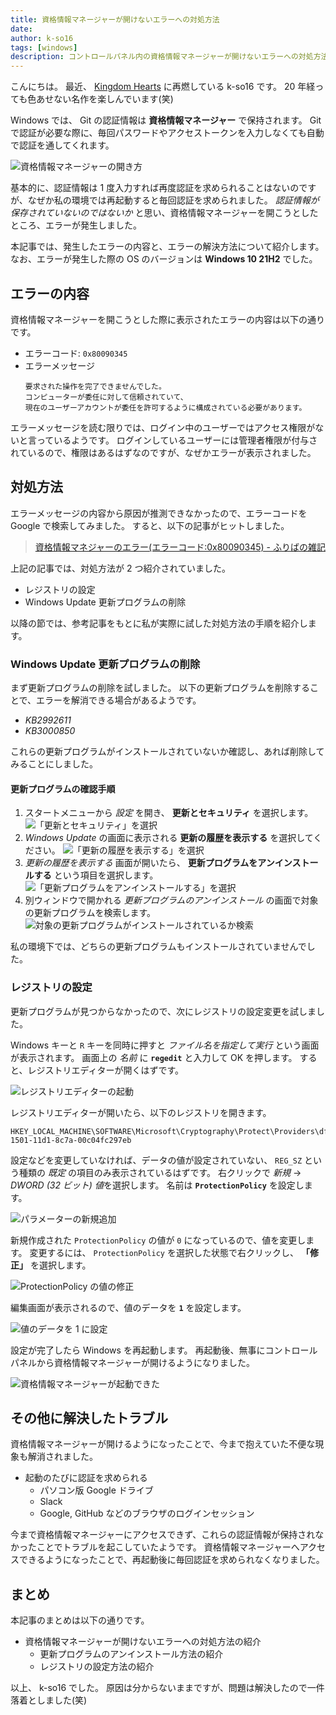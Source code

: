 ```yaml
---
title: 資格情報マネージャーが開けないエラーへの対処方法
date: 
author: k-so16
tags: [windows]
description: コントロールパネル内の資格情報マネージャーが開けないエラーへの対処方法について説明します。
---
```


こんにちは。
最近、 [Kingdom Hearts](https://www.jp.square-enix.com/kingdom/) に再燃している k-so16 です。
20 年経っても色あせない名作を楽しんでいます(笑)

Windows では、 Git の認証情報は **資格情報マネージャー** で保持されます。
Git で認証が必要な際に、毎回パスワードやアクセストークンを入力しなくても自動で認証を通してくれます。

![資格情報マネージャーの開き方](images/controll-panel.png)

基本的に、認証情報は 1 度入力すれば再度認証を求められることはないのですが、なぜか私の環境では再起動すると毎回認証を求められました。
*認証情報が保存されていないのではないか* と思い、資格情報マネージャーを開こうとしたところ、エラーが発生しました。

本記事では、発生したエラーの内容と、エラーの解決方法について紹介します。
なお、エラーが発生した際の OS のバージョンは **Windows 10 21H2** でした。

## エラーの内容

資格情報マネージャーを開こうとした際に表示されたエラーの内容は以下の通りです。

- エラーコード: `0x80090345`
- エラーメッセージ
    ```
    要求された操作を完了できませんでした。
    コンピューターが委任に対して信頼されていて、
    現在のユーザーアカウントが委任を許可するように構成されている必要があります。
    ```

エラーメッセージを読む限りでは、ログイン中のユーザーではアクセス権限がないと言っているようです。
ログインしているユーザーには管理者権限が付与されているので、権限はあるはずなのですが、なぜかエラーが表示されました。

## 対処方法

エラーメッセージの内容から原因が推測できなかったので、エラーコードを Google で検索してみました。
すると、以下の記事がヒットしました。

> [資格情報マネジャーのエラー(エラーコード:0x80090345) - ふりばの雑記](https://freebird0213.livedoor.blog/archives/13501375.html)

上記の記事では、対処方法が 2 つ紹介されていました。

- レジストリの設定
- Windows Update 更新プログラムの削除

以降の節では、参考記事をもとに私が実際に試した対処方法の手順を紹介します。

### Windows Update 更新プログラムの削除

まず更新プログラムの削除を試しました。
以下の更新プログラムを削除することで、エラーを解消できる場合があるようです。

- *KB2992611*
- *KB3000850*

これらの更新プログラムがインストールされていないか確認し、あれば削除してみることにしました。

#### 更新プログラムの確認手順

1. スタートメニューから *設定* を開き、 **更新とセキュリティ** を選択します。
    ![「更新とセキュリティ」を選択](images/windows-settings-01.png)
1. *Windows Update* の画面に表示される **更新の履歴を表示する** を選択してください。
    ![「更新の履歴を表示する」を選択](images/windows-settings-02.png)
1. *更新の履歴を表示する* 画面が開いたら、 **更新プログラムをアンインストールする** という項目を選択します。
    ![「更新プログラムをアンインストールする」を選択](images/windows-settings-03.png)
1. 別ウィンドウで開かれる *更新プログラムのアンインストール* の画面で対象の更新プログラムを検索します。
    ![対象の更新プログラムがインストールされているか検索](images/check-update-patch.png)

私の環境下では、どちらの更新プログラムもインストールされていませんでした。

### レジストリの設定

更新プログラムが見つからなかったので、次にレジストリの設定変更を試しました。

Windows キーと `R` キーを同時に押すと *ファイル名を指定して実行* という画面が表示されます。
画面上の *名前* に **`regedit`** と入力して OK を押します。
すると、レジストリエディターが開くはずです。

![レジストリエディターの起動](images/start-regedit.png)

レジストリエディターが開いたら、以下のレジストリを開きます。

```
HKEY_LOCAL_MACHINE\SOFTWARE\Microsoft\Cryptography\Protect\Providers\df9d8cd0-1501-11d1-8c7a-00c04fc297eb
```

設定などを変更していなければ、データの値が設定されていない、 `REG_SZ` という種類の *既定* の項目のみ表示されているはずです。
右クリックで *新規* → *DWORD (32 ビット) 値*を選択します。
名前は **`ProtectionPolicy`** を設定します。

![パラメーターの新規追加](images/add-registery-parameter-01.png)

新規作成された `ProtectionPolicy` の値が `0` になっているので、値を変更します。
変更するには、 `ProtectionPolicy` を選択した状態で右クリックし、 **「修正」** を選択します。

![`ProtectionPolicy` の値の修正](images/add-registery-parameter-02.png)

編集画面が表示されるので、値のデータを **`1`** を設定します。

![値のデータを `1` に設定](images/add-registery-parameter-03.png)

設定が完了したら Windows を再起動します。
再起動後、無事にコントロールパネルから資格情報マネージャーが開けるようになりました。

![資格情報マネージャーが起動できた](images/credential-manager.png)

## その他に解決したトラブル

資格情報マネージャーが開けるようになったことで、今まで抱えていた不便な現象も解消されました。

- 起動のたびに認証を求められる
    - パソコン版 Google ドライブ
    - Slack
    - Google, GitHub などのブラウザのログインセッション

今まで資格情報マネージャーにアクセスできず、これらの認証情報が保持されなかったことでトラブルを起こしていたようです。
資格情報マネージャーへアクセスできるようになったことで、再起動後に毎回認証を求められなくなりました。

## まとめ

本記事のまとめは以下の通りです。

- 資格情報マネージャーが開けないエラーへの対処方法の紹介
    - 更新プログラムのアンインストール方法の紹介
    - レジストリの設定方法の紹介

以上、 k-so16 でした。
原因は分からないままですが、問題は解決したので一件落着としました(笑)
